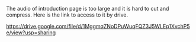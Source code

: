 The audio of introduction page is too large and it is hard to cut and compress.
Here is the link to access to it by drive.

https://drive.google.com/file/d/1MggmqZNoDPuWuqFQZ3J5WLEp1XvchP5e/view?usp=sharing
